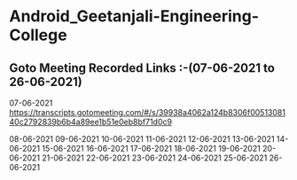 # Android_Geetanjali-Engineering-College

## Goto Meeting  Recorded Links :-(07-06-2021 to 26-06-2021)
07-06-2021
https://transcripts.gotomeeting.com/#/s/39938a4062a124b8306f0051308140c2792839b6b4a89ee1b51e0eb8bf71d0c9

08-06-2021
09-06-2021
10-06-2021
11-06-2021
12-06-2021
13-06-2021
14-06-2021
15-06-2021
16-06-2021
17-06-2021
18-06-2021
19-06-2021
20-06-2021
21-06-2021
22-06-2021
23-06-2021
24-06-2021
25-06-2021
26-06-2021


